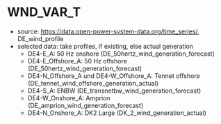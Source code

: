 # WND_VAR_T

- source: https://data.open-power-system-data.org/time_series/, DE_wind_profile
- selected data: take profiles, if existing, else actual generation
	- DE4-E_A: 50 Hz onshore (DE_50hertz_wind_generation_forecast)
	- DE4-E_Offshore_A: 50 Hz offshore (DE_50hertz_wind_generation_forecast)
	- DE4-N_Offshore_A und DE4-W_Offshore_A: Tennet offshore (DE_tennet_wind_offshore_generation_actual)
	- DE4-S_A: ENBW (DE_transnetbw_wind_generation_forecast)
	- DE4-W_Onshore_A: Amprion (DE_amprion_wind_generation_forecast)
	- DE4-N_Onshore_A: DK2 Large (DK_2_wind_generation_actual)